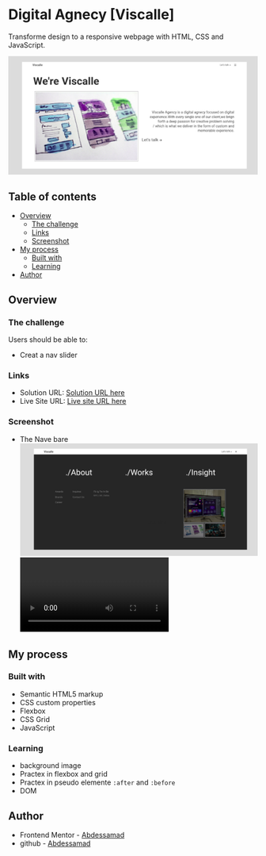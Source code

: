 # Digital Agnecy [Viscalle] 

Transforme design to a responsive webpage with HTML, CSS and JavaScript.

![](./asset/Home-page2.png)

## Table of contents

- [Overview](#overview)
  - [The challenge](#the-challenge)
  - [Links](#links)
  - [Screenshot](#Screenshot)
- [My process](#my-process)
  - [Built with](#built-with)
  - [Learning](#learning)
- [Author](#author)


## Overview

### The challenge

Users should be able to:

- Creat a nav slider

### Links

- Solution URL: [Solution URL here](https://github.com/styrexx/viscalle)
- Live Site URL: [Live site URL here](https://styrexx.github.io/viscalle)

### Screenshot

- The Nave bare
![](./asset/nave-page.png)
![](./asset/nave-vid.webm)

## My process

### Built with

- Semantic HTML5 markup
- CSS custom properties
- Flexbox
- CSS Grid
- JavaScript

### Learning

- background image
- Practex in flexbox and grid
- Practex in pseudo elemente `:after` and `:before`
- DOM

## Author

- Frontend Mentor - [Abdessamad](https://www.frontendmentor.io/profile/kop-left)
- github - [Abdessamad](https://www.github.com/styrexx)
